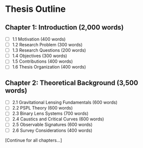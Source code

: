 # Thesis Outline

## Chapter 1: Introduction (2,000 words)
- [ ] 1.1 Motivation (400 words)
- [ ] 1.2 Research Problem (300 words)
- [ ] 1.3 Research Questions (200 words)
- [ ] 1.4 Objectives (300 words)
- [ ] 1.5 Contributions (400 words)
- [ ] 1.6 Thesis Organization (400 words)

## Chapter 2: Theoretical Background (3,500 words)
- [ ] 2.1 Gravitational Lensing Fundamentals (600 words)
- [ ] 2.2 PSPL Theory (600 words)
- [ ] 2.3 Binary Lens Systems (700 words)
- [ ] 2.4 Caustics and Critical Curves (600 words)
- [ ] 2.5 Observable Signatures (600 words)
- [ ] 2.6 Survey Considerations (400 words)

[Continue for all chapters...]
